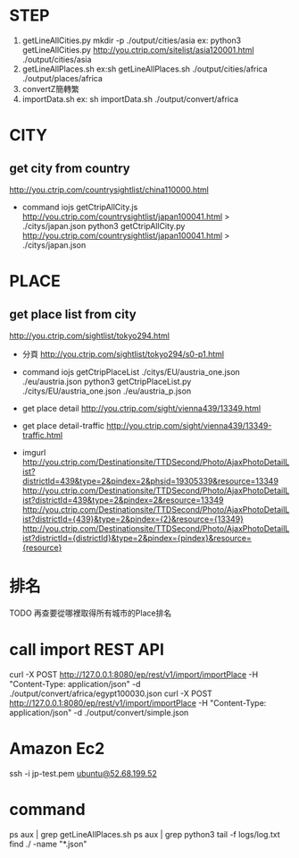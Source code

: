 STEP
=====
1. getLineAllCities.py
  mkdir -p ./output/cities/asia
  ex: python3 getLineAllCities.py http://you.ctrip.com/sitelist/asia120001.html ./output/cities/asia
2. getLineAllPlaces.sh
  ex:sh getLineAllPlaces.sh ./output/cities/africa ./output/places/africa
3. convertZ簡轉繁
4. importData.sh
  ex: sh importData.sh ./output/convert/africa

CITY
=====
## get city from country
http://you.ctrip.com/countrysightlist/china110000.html
* command
iojs getCtripAllCity.js http://you.ctrip.com/countrysightlist/japan100041.html > ./citys/japan.json
python3 getCtripAllCity.py http://you.ctrip.com/countrysightlist/japan100041.html > ./citys/japan.json

PLACE
======
## get place list from city
http://you.ctrip.com/sightlist/tokyo294.html
* 分頁
http://you.ctrip.com/sightlist/tokyo294/s0-p1.html
* command
iojs getCtripPlaceList ./citys/EU/austria_one.json ./eu/austria.json
python3 getCtripPlaceList.py ./citys/EU/austria_one.json ./eu/austria_p.json

* get place detail
http://you.ctrip.com/sight/vienna439/13349.html
* get place detail-traffic
http://you.ctrip.com/sight/vienna439/13349-traffic.html

* imgurl
http://you.ctrip.com/Destinationsite/TTDSecond/Photo/AjaxPhotoDetailList?districtId=439&type=2&pindex=2&phsid=19305339&resource=13349
http://you.ctrip.com/Destinationsite/TTDSecond/Photo/AjaxPhotoDetailList?districtId=439&type=2&pindex=2&resource=13349
http://you.ctrip.com/Destinationsite/TTDSecond/Photo/AjaxPhotoDetailList?districtId={439}&type=2&pindex={2}&resource={13349}
http://you.ctrip.com/Destinationsite/TTDSecond/Photo/AjaxPhotoDetailList?districtId={districtId}&type=2&pindex={pindex}&resource={resource}

排名
======
TODO 再查要從哪裡取得所有城市的Place排名

call import REST API
======
curl -X POST http://127.0.0.1:8080/ep/rest/v1/import/importPlace -H "Content-Type: application/json" -d ./output/convert/africa/egypt100030.json
curl -X POST http://127.0.0.1:8080/ep/rest/v1/import/importPlace -H "Content-Type: application/json" -d ./output/convert/simple.json

Amazon Ec2
======
ssh -i jp-test.pem ubuntu@52.68.199.52

command
======
ps aux | grep getLineAllPlaces.sh
ps aux | grep python3
tail -f logs/log.txt
find ./ -name "*.json"